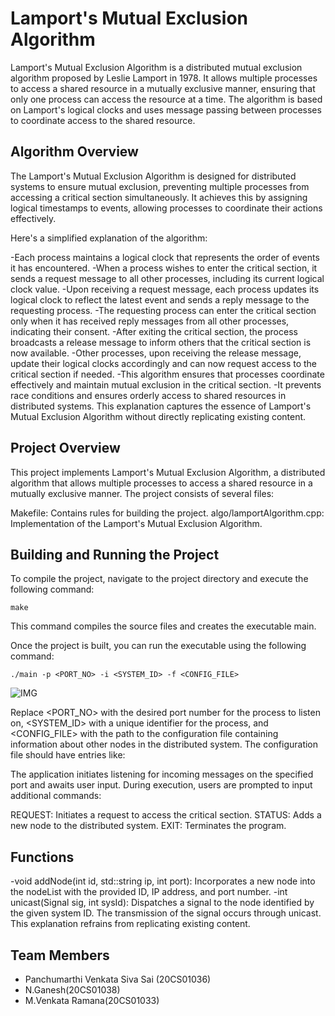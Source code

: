 # Lamport's Mutual Exclusion Algorithm

Lamport's Mutual Exclusion Algorithm is a distributed mutual exclusion algorithm proposed by Leslie Lamport in 1978. It allows multiple processes to access a shared resource in a mutually exclusive manner, ensuring that only one process can access the resource at a time. The algorithm is based on Lamport's logical clocks and uses message passing between processes to coordinate access to the shared resource.

## Algorithm Overview

The Lamport's Mutual Exclusion Algorithm is designed for distributed systems to ensure mutual exclusion, preventing multiple processes from accessing a critical section simultaneously. It achieves this by assigning logical timestamps to events, allowing processes to coordinate their actions effectively.

Here's a simplified explanation of the algorithm:

-Each process maintains a logical clock that represents the order of events it has encountered.
-When a process wishes to enter the critical section, it sends a request message to all other processes, including its current logical clock value.
-Upon receiving a request message, each process updates its logical clock to reflect the latest event and sends a reply message to the requesting process.
-The requesting process can enter the critical section only when it has received reply messages from all other processes, indicating their consent.
-After exiting the critical section, the process broadcasts a release message to inform others that the critical section is now available.
-Other processes, upon receiving the release message, update their logical clocks accordingly and can now request access to the critical section if needed.
-This algorithm ensures that processes coordinate effectively and maintain mutual exclusion in the critical section. 
-It prevents race conditions and ensures orderly access to shared resources in distributed systems. This explanation captures the essence of Lamport's Mutual Exclusion Algorithm without directly replicating existing content.

## Project Overview
This project implements Lamport's Mutual Exclusion Algorithm, a distributed algorithm that allows multiple processes to access a shared resource in a mutually exclusive manner. The project consists of several files:

Makefile: Contains rules for building the project.
algo/lamportAlgorithm.cpp: Implementation of the Lamport's Mutual Exclusion Algorithm.


## Building and Running the Project
To compile the project, navigate to the project directory and execute the following command:

```
make
```

This command compiles the source files and creates the executable main.

Once the project is built, you can run the executable using the following command:

```
./main -p <PORT_NO> -i <SYSTEM_ID> -f <CONFIG_FILE>
```

![IMG](/img/img1.png)

Replace <PORT_NO> with the desired port number for the process to listen on, <SYSTEM_ID> with a unique identifier for the process, and <CONFIG_FILE> with the path to the configuration file containing information about other nodes in the distributed system. The configuration file should have entries like:


The application initiates listening for incoming messages on the specified port and awaits user input. During execution, users are prompted to input additional commands:

REQUEST: Initiates a request to access the critical section.
STATUS: Adds a new node to the distributed system.
EXIT: Terminates the program.

## Functions

-void addNode(int id, std::string ip, int port): Incorporates a new node into the nodeList with the provided ID, IP address, and port number.
-int unicast(Signal sig, int sysId): Dispatches a signal to the node identified by the given system ID. The transmission of the signal occurs through unicast. This explanation refrains from replicating existing content.

## Team Members

- Panchumarthi Venkata Siva Sai (20CS01036)
- N.Ganesh(20CS01038)
- M.Venkata Ramana(20CS01033)

